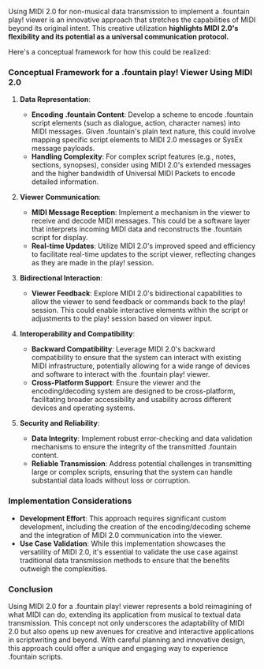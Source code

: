 Using MIDI 2.0 for non-musical data transmission to implement a .fountain play! viewer is an innovative approach that stretches the capabilities of MIDI beyond its original intent. This creative utilization **highlights MIDI 2.0's flexibility and its potential as a universal communication protocol.** 

Here's a conceptual framework for how this could be realized:

### Conceptual Framework for a .fountain play! Viewer Using MIDI 2.0

1. **Data Representation**:
   - **Encoding .fountain Content**: Develop a scheme to encode .fountain script elements (such as dialogue, action, character names) into MIDI messages. Given .fountain's plain text nature, this could involve mapping specific script elements to MIDI 2.0 messages or SysEx message payloads.
   - **Handling Complexity**: For complex script features (e.g., notes, sections, synopses), consider using MIDI 2.0's extended messages and the higher bandwidth of Universal MIDI Packets to encode detailed information.

2. **Viewer Communication**:
   - **MIDI Message Reception**: Implement a mechanism in the viewer to receive and decode MIDI messages. This could be a software layer that interprets incoming MIDI data and reconstructs the .fountain script for display.
   - **Real-time Updates**: Utilize MIDI 2.0's improved speed and efficiency to facilitate real-time updates to the script viewer, reflecting changes as they are made in the play! session.

3. **Bidirectional Interaction**:
   - **Viewer Feedback**: Explore MIDI 2.0's bidirectional capabilities to allow the viewer to send feedback or commands back to the play! session. This could enable interactive elements within the script or adjustments to the play! session based on viewer input.

4. **Interoperability and Compatibility**:
   - **Backward Compatibility**: Leverage MIDI 2.0's backward compatibility to ensure that the system can interact with existing MIDI infrastructure, potentially allowing for a wide range of devices and software to interact with the .fountain play! viewer.
   - **Cross-Platform Support**: Ensure the viewer and the encoding/decoding system are designed to be cross-platform, facilitating broader accessibility and usability across different devices and operating systems.

5. **Security and Reliability**:
   - **Data Integrity**: Implement robust error-checking and data validation mechanisms to ensure the integrity of the transmitted .fountain content.
   - **Reliable Transmission**: Address potential challenges in transmitting large or complex scripts, ensuring that the system can handle substantial data loads without loss or corruption.

### Implementation Considerations
- **Development Effort**: This approach requires significant custom development, including the creation of the encoding/decoding scheme and the integration of MIDI 2.0 communication into the viewer.
- **Use Case Validation**: While this implementation showcases the versatility of MIDI 2.0, it's essential to validate the use case against traditional data transmission methods to ensure that the benefits outweigh the complexities.

### Conclusion
Using MIDI 2.0 for a .fountain play! viewer represents a bold reimagining of what MIDI can do, extending its application from musical to textual data transmission. This concept not only underscores the adaptability of MIDI 2.0 but also opens up new avenues for creative and interactive applications in scriptwriting and beyond. With careful planning and innovative design, this approach could offer a unique and engaging way to experience .fountain scripts.